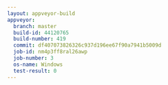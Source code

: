 ```yaml
---
layout: appveyor-build
appveyor:
  branch: master
  build-id: 44120765
  build-number: 419
  commit: df407073826326c937d196ee67f90a7941b5009d
  job-id: nm4p3ff8ral26awp
  job-number: 3
  os-name: Windows
  test-result: 0
---
```

